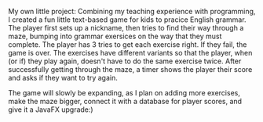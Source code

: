 My own little project:
Combining my teaching experience with programming, I created a fun little text-based game for kids to pracice English grammar.
The player first sets up a nickname, then tries to find their way through a maze, bumping into grammar exersices on the way that they must complete.
The player has 3 tries to get each exercise right. If they fail, the game is over.
The exercises have different variants so that the player, when (or if) they play again, doesn't have to do the same exercise twice.
After successfully getting through the maze, a timer shows the player their score and asks if they want to try again.

The game will slowly be expanding, as I plan on adding more exercises, make the maze bigger, connect it with a database for player scores, and give it a JavaFX upgrade:)
